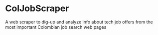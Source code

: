 # ColJobScraper
A web scraper to dig-up and analyze info about tech job offers from the most important Colombian job search web pages
